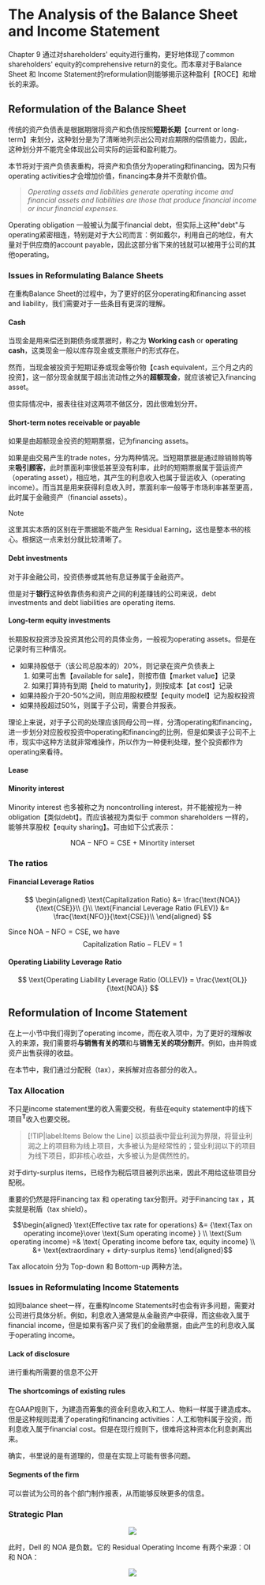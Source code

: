 # The Analysis of the Balance Sheet and Income Statement

Chapter 9 通过对shareholders' equity进行重构，更好地体现了common shareholders' equity的comprehensive return的变化。而本章对于Balance Sheet 和 Income Statement的reformulation则能够揭示这种盈利【ROCE】和增长的来源。

## Reformulation of the Balance Sheet

传统的资产负债表是根据期限将资产和负债按照**短期长期**【current or long-term】来划分，这种划分是为了清晰地列示出公司对应期限的偿债能力，因此，这种划分并不能完全体现出公司实际的运营和盈利能力。

本节将对于资产负债表重构，将资产和负债分为operating和financing。因为只有operating activities才会增加价值，financing本身并不贡献价值。

> *Operating assets and liabilities generate operating income and financial assets and liabilities are those that produce financial income or incur financial expenses.* 

Operating obligation 一般被认为属于financial debt，但实际上这种"debt"与operating紧密相连，特别是对于大公司而言：例如戴尔，利用自己的地位，有大量对于供应商的account payable，因此这部分省下来的钱就可以被用于公司的其他operating。

### Issues in Reformulating Balance Sheets

在重构Balance Sheet的过程中，为了更好的区分operating和financing asset and liability，我们需要对于一些条目有更深的理解。

#### Cash <!-- {docsify-ignore} -->
当现金是用来偿还到期债务或票据时，称之为 **Working cash** or **operating cash**，这类现金一般以库存现金或支票账户的形式存在。

然而，当现金被投资于短期证券或现金等价物【cash equivalent，三个月之内的投资】，这一部分现金就属于超出流动性之外的**超额现金**，就应该被记入financing asset。

但实际情况中，报表往往对这两项不做区分，因此很难划分开。


#### Short-term notes receivable or payable <!-- {docsify-ignore} -->

如果是由超额现金投资的短期票据，记为financing assets。

如果是由交易产生的trade notes，分为两种情况。当短期票据是通过赊销赊购等来**吸引顾客**，此时票面利率很低甚至没有利率，此时的短期票据属于营运资产（operating asset），相应地，其产生的利息收入也属于营运收入（operating income）。而当其是用来获得利息收入时，票面利率一般等于市场利率甚至更高，此时属于金融资产（financial assets）。

> [!NOTE]
> 这里其实本质的区别在于票据能不能产生 Residual Earning，这也是整本书的核心。根据这一点来划分就比较清晰了。



#### Debt investments <!-- {docsify-ignore} -->

对于非金融公司，投资债券或其他有息证券属于金融资产。

但是对于**银行**这种依靠债务和资产之间的利差赚钱的公司来说，debt investments and debt liabilities are operating items. 

#### Long-term equity investments <!-- {docsify-ignore} -->
长期股权投资涉及投资其他公司的具体业务，一般视为operating assets。但是在记录时有三种情况。

- 如果持股低于（该公司总股本的）20%，则记录在资产负债表上
  1. 如果可出售【available for sale】，则按市值【market value】记录
  2. 如果打算持有到期【held to maturity】，则按成本【at cost】记录
- 如果持股介于20-50%之间，则应用股权模型【equity model】记为股权投资
- 如果持股超过50%，则属于子公司，需要合并报表。

理论上来说，对于子公司的处理应该同母公司一样，分清operating和financing，进一步划分对应股权投资中operating和financing的比例，但是如果该子公司不上市，现实中这种方法就非常难操作，所以作为一种便利处理，整个投资都作为operating来看待。



#### Lease <!-- {docsify-ignore} -->







#### Minority interest <!-- {docsify-ignore} -->
Minority interest 也多被称之为 noncontrolling interest，并不能被视为一种obligation【类似debt】。而应该被视为类似于 common shareholders 一样的，能够共享股权【equity sharing】。可由如下公式表示：

$$
\text{NOA}-\text{NFO}=\text{CSE + Minortity interset}
$$


### The ratios

#### Financial Leverage Ratios  <!-- {docsify-ignore} -->
$$
\begin{aligned}
 \text{Capitalization Ratio} &= \frac{\text{NOA}}{\text{CSE}}\\
 {}\\
 \text{Financial Leverage Ratio (FLEV)} &= \frac{\text{NFO}}{\text{CSE}}\\
\end{aligned}
$$

Since $\text{NOA}-\text{NFO}=\text{CSE}$, we have 
$$
\text{Capitalization Ratio} - \text{FLEV} = 1
$$

#### Operating Liability Leverage Ratio <!-- {docsify-ignore} -->
$$
\text{Operating Liability Leverage Ratio (OLLEV)} = \frac{\text{OL}}{\text{NOA}}
$$


## Reformulation of Income Statement

在上一小节中我们得到了operating income，而在收入项中，为了更好的理解收入的来源，我们需要将**与销售有关的项**和与**销售无关的项分割开**。例如，由并购或资产出售获得的收益。

在本节中，我们通过分配税（tax），来拆解对应各部分的收入。

### Tax Allocation

不只是income statement里的收入需要交税，有些在equity statement中的线下项目<sup>**T**</sup>收入也要交税。

> [!TIP|label:Items Below the Line]
> 以损益表中营业利润为界限，将营业利润之上的项目称为线上项目，大多被认为是经常性的；营业利润以下的项目为线下项目，即非核心收益，大多被认为是偶然性的。

对于dirty-surplus items，已经作为税后项目被列示出来，因此不用给这些项目分配税。

重要的仍然是将Financing tax 和 operating tax分割开。对于Financing tax ，其实就是税盾（tax shield）。

$$\begin{aligned}
\text{Effective tax rate for operations} &= {\text{Tax on operating income}\over \text{Sum operating income} } \\
\text{Sum operating income} =& \text{ Operating income before tax, equity income} \\
&+ \text{extraordinary + dirty-surplus items} 
\end{aligned}$$

Tax allocatoin 分为 Top-down 和 Bottom-up 两种方法。



### Issues in Reformulating Income Statements

如同balance sheet一样，在重构Income Statements时也会有许多问题，需要对公司进行具体分析。例如，利息收入通常是从金融资产中获得，而这些收入属于financial income，但是如果有客户买了我们的金融票据，由此产生的利息收入属于operating income。


#### Lack of disclosure <!-- {docsify-ignore} -->

进行重构所需要的信息不公开

#### The shortcomings of existing rules <!-- {docsify-ignore} -->

在GAAP规则下，为建造而筹集的资金利息收入和工人、物料一样属于建造成本。但是这种规则混淆了operating和financing activities：人工和物料属于投资，而利息收入属于financial cost。但是在现行规则下，很难将这种资本化利息剥离出来。

确实，书里说的是有道理的，但是在实现上可能有很多问题。

#### Segments of the firm <!-- {docsify-ignore} -->

可以尝试为公司的各个部门制作报表，从而能够反映更多的信息。

### Strategic Plan

<div align = 'center'>

![](../image/20230411FS1.jpg)
</div>

此时，Dell 的 NOA 是负数。它的 Residual Operating Income 有两个来源：OI 和 NOA：

<div align = 'center'>

![](../image/20230411FS2.png)
</div>








